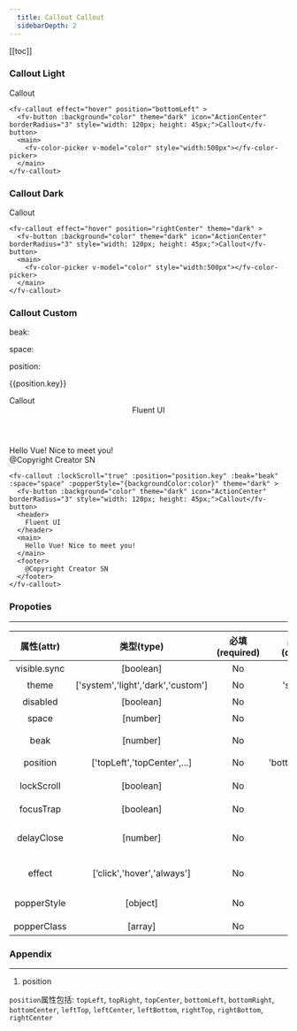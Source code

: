 ```yaml
---
  title: Callout Callout
  sidebarDepth: 2
---
```

  
[[toc]]

<script>
  export default {
    data(){
      return {
        text:"1233",
        show:true,
        color:'rgba(36, 36, 36, 1)',
        beak:9,
        space:0,
        position:{key:'topLeft',text:'topLeft'},
        options:[
          {key:'topLeft',text:'topLeft'},
          {key:'topRight',text:'topRight'},
          {key:'topCenter',text:'topCenter'},
          {key:'bottomLeft',text:'bottomLeft'},
          {key:'bottomRight',text:'bottomRight'},
          {key:'bottomCenter',text:'bottomCenter'},
          {key:'leftTop',text:'leftTop'},
          {key:'leftCenter',text:'leftCenter'},
          {key:'leftBottom',text:'leftBottom'},
          {key:'rightTop',text:'rightTop'},
          {key:'rightBottom',text:'rightBottom'},
          {key:'rightCenter',text:'rightCenter'}
        ]
      }
    },
    methods:{
      changeText(text){
        this.text = text;
        console.log(this.text)
      }
    }
  }

</script>
 ### Callout Light

<ClientOnly>
<fv-callout effect="hover" position="bottomLeft">
  <fv-button :background="color" theme="dark" icon="ActionCenter" borderRadius="3" style="width: 120px; height: 45px;">Callout</fv-button>
  <main>
    <fv-color-picker v-model="color" style="width:500px"></fv-color-picker>
  </main>
</fv-callout>
</ClientOnly>

``` vue
<fv-callout effect="hover" position="bottomLeft" >
  <fv-button :background="color" theme="dark" icon="ActionCenter" borderRadius="3" style="width: 120px; height: 45px;">Callout</fv-button>
  <main>
    <fv-color-picker v-model="color" style="width:500px"></fv-color-picker>
  </main>
</fv-callout>
```

### Callout Dark

<ClientOnly>
<fv-callout effect="hover" position="rightCenter" theme="dark">
  <fv-button :background="color" theme="dark" icon="ActionCenter" borderRadius="3" style="width: 120px; height: 45px;">Callout</fv-button>
  <main>
    <fv-color-picker v-model="color" style="width:500px"></fv-color-picker>
  </main>
</fv-callout>
</ClientOnly>

``` vue
<fv-callout effect="hover" position="rightCenter" theme="dark" >
  <fv-button :background="color" theme="dark" icon="ActionCenter" borderRadius="3" style="width: 120px; height: 45px;">Callout</fv-button>
  <main>
    <fv-color-picker v-model="color" style="width:500px"></fv-color-picker>
  </main>
</fv-callout>
```

### Callout Custom 

beak:

<fv-slider v-model="beak" :color="color" :mininum="9" :maxinum="30"  :showLabel="true">
<template slot-scope="prop" >
  <span>{{prop.value}}px</span>
</template>
</fv-slider>

space: 

<fv-slider v-model="space" :color="color" :scale="10" :maxinum="30" :showLabel="true">
<template slot-scope="prop" >
  <span>{{prop.value}}px</span>
</template>
</fv-slider>

position: 
<ClientOnly>
<fv-combobox v-model="position" :options="options">
</fv-combobox>
</ClientOnly>

{{position.key}}

<ClientOnly>
<fv-callout :lockScroll="true" :position="position.key" :beak="beak" :space="space" :popperStyle="{backgroundColor:color}" theme="dark" >
  <fv-button :background="color" theme="dark" icon="ActionCenter" borderRadius="3" style="width: 120px; height: 45px;">Callout</fv-button>
  <header>
    Fluent UI
  </header>
  <main>
    Hello Vue! Nice to meet you!
  </main>
  <footer>
    @Copyright Creator SN
  </footer>
</fv-callout>
</ClientOnly>

``` vue
<fv-callout :lockScroll="true" :position="position.key" :beak="beak" :space="space" :popperStyle="{backgroundColor:color}" theme="dark" >
  <fv-button :background="color" theme="dark" icon="ActionCenter" borderRadius="3" style="width: 120px; height: 45px;">Callout</fv-button>
  <header>
    Fluent UI
  </header>
  <main>
    Hello Vue! Nice to meet you!
  </main>
  <footer>
    @Copyright Creator SN
  </footer>
</fv-callout>
``` 



### Propoties
---
|  属性(attr)  |             类型(type)             | 必填(required) | 默认值(default) |    说明(statement)     |
|:------------:|:----------------------------------:|:--------------:|:---------------:|:----------------------:|
| visible.sync |             [boolean]              |       No       |      false      |        是否显示        |
|    theme     | ['system','light','dark','custom'] |       No       |    'system'     |         主题色         |
|   disabled   |             [boolean]              |       No       |      false      |        是否禁用        |
|    space     |              [number]              |       No       |        0        |        间距(px)        |
|     beak     |              [number]              |       No       |       10        |      角标大小(px)      |
|   position   |    ['topLeft','topCenter',...]     |       No       | 'bottomCenter'  |          位置          |
|  lockScroll  |             [boolean]              |       No       |      false      |      是否锁定滚动      |
|  focusTrap   |             [boolean]              |       No       |      false      |        是否聚焦        |
|  delayClose  |              [number]              |       No       |        0        | 显示时是否延时关闭(ms) |
|    effect    |     [’click','hover','always']     |       No       |     'click'     |      显示触发方式      |
| popperStyle  |              [object]              |       No       |       {}        |      悬浮窗的样式      |
| popperClass  |              [array]               |       No       |       []        |      悬浮窗的css       |

### Appendix
---

1. position

`position`属性包括: `topLeft`, `topRight`, `topCenter`, `bottomLeft`, `bottomRight`, `bottomCenter`, `leftTop`, `leftCenter`, `leftBottom`, `rightTop`, `rightBottom`, `rightCenter`